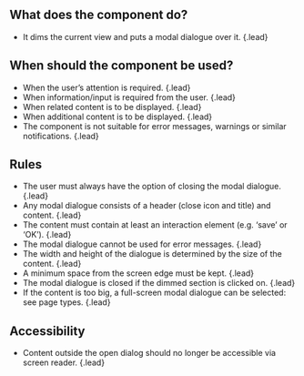 ## What does the component do?
*   It dims the current view and puts a modal dialogue over it. {.lead}

## When should the component be used?
*   When the user’s attention is required. {.lead}
*   When information/input is required from the user. {.lead}
*   When related content is to be displayed. {.lead}
*   When additional content is to be displayed. {.lead}
*   The component is not suitable for error messages, warnings or similar notifications. {.lead}

## Rules
*   The user must always have the option of closing the modal dialogue. {.lead}
*   Any modal dialogue consists of a header (close icon and title) and content. {.lead}
*   The content must contain at least an interaction element (e.g. ‘save’ or ‘OK’). {.lead}
*   The modal dialogue cannot be used for error messages. {.lead}
*   The width and height of the dialogue is determined by the size of the content. {.lead}
*   A minimum space from the screen edge must be kept. {.lead}
*   The modal dialogue is closed if the dimmed section is clicked on. {.lead}
*   If the content is too big, a full-screen modal dialogue can be selected: see page types. {.lead}

## Accessibility
* Content outside the open dialog should no longer be accessible via screen reader. {.lead}